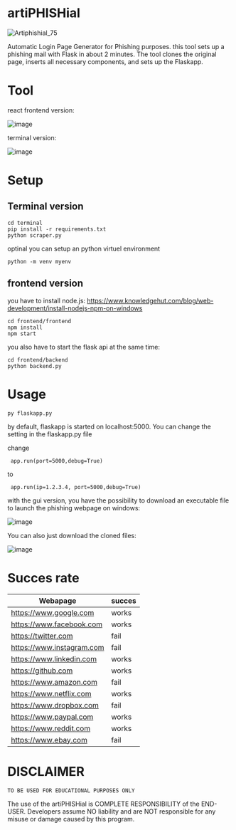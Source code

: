 # artiPHISHial
![Artiphishial_75](https://github.com/gingapower/artiPHISHial/assets/87360317/013e1409-b728-428f-855c-48ca27d5a1eb)

Automatic Login Page Generator for Phishing purposes. 
this tool sets up a phishing mail with Flask in about 2 minutes. The tool clones the original page, inserts all necessary components, and sets up the Flaskapp.

# Tool
react frontend version:

![image](https://github.com/gingapower/artiPHISHial/assets/87360317/bbd2f2ac-e963-472a-ac42-a7011eb1dc0d)

terminal version:

![image](https://github.com/gingapower/artiPHISHial/assets/87360317/b84c7d09-574a-4cc3-8744-be8dabb03387)




# Setup
## Terminal version
```
cd terminal
pip install -r requirements.txt
python scraper.py
```
optinal you can setup an python virtuel environment
```
python -m venv myenv
```
## frontend version
you have to install node.js:
https://www.knowledgehut.com/blog/web-development/install-nodejs-npm-on-windows
```
cd frontend/frontend
npm install
npm start
```
you also have to start the flask api at the same time:
```
cd frontend/backend
python backend.py
```

# Usage
```
py flaskapp.py
```
by default, flaskapp is started on localhost:5000.
You can change the setting in the flaskapp.py file

change
```
 app.run(port=5000,debug=True)
```
to 
```
 app.run(ip=1.2.3.4, port=5000,debug=True)
```

with the gui version, you have the possibility to download an executable file to launch the phishing webpage on windows:

![image](https://github.com/gingapower/artiPHISHial/assets/87360317/56701c3c-a23c-451f-97d3-c45a94858596)

You can also just download the cloned files:

![image](https://github.com/gingapower/artiPHISHial/assets/87360317/0cf27131-c2a7-4858-a27d-1052017f208a)

# Succes rate
| Webapage  | succes |
| ------------- | ------------- |
https://www.google.com| 	works
https://www.facebook.com |	works
https://twitter.com	|fail
https://www.instagram.com |	fail
https://www.linkedin.com  |	works
https://github.com |	works
https://www.amazon.com |	fail
https://www.netflix.com | works
https://www.dropbox.com | fail
https://www.paypal.com |	works
https://www.reddit.com	|	works
https://www.ebay.com |	fail



# DISCLAIMER
```
TO BE USED FOR EDUCATIONAL PURPOSES ONLY
```
The use of the artiPHISHial is COMPLETE RESPONSIBILITY of the END-USER. Developers assume NO liability and are NOT responsible for any misuse or damage caused by this program.

